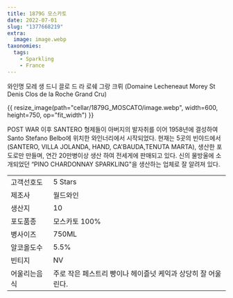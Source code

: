 ```yaml
---
title: 1879G 모스카토
date: 2022-07-01
slug: "1377668219"
extra:
  image: image.webp
taxonomies:
  tags:
    - Sparkling
    - France
---
```


와인명     모레 생 드니 끌로 드 라 로쉐 그랑 크뤼 (Domaine Lecheneaut Morey St 
Denis Clos de la Roche Grand Cru)

<!-- more -->

{{ resize_image(path="cellar/1879G_MOSCATO/image.webp", width=600, height=750, op="fit_width") }}

POST WAR 이후 SANTERO 형제들이 아버지의 발자취를 이어 1958년에 결성하여 Santo Stefano Belbo에 위치한 와인너리에서 시작되었다. 현재는 5곳의 빈야드에서 (SANTERO, VILLA JOLANDA, HAND, CA'BAUDA,TENUTA MARTA), 생산한 포도로만 만들며, 연간 20만병이상 생산 하여 전세게에 판매되고 있다.
신의 물방울에 소개되었던 “PINO CHARDONNAY SPARKLING"을 생산하는 업체로 잘 알려져 있다.

|           |                                                    |  
| --------- | -------------------------------------------------- |
| 고객선호도 | 5 Stars    |
| 제조사   |   월드와인 |
| 생산지   |   10 |
| 포도품종  |   모스카토 100% |
| 병사이즈  |   750ML |
| 알코올도수   |   5.5% |
| 빈티지   |   NV |
| 어울리는음식| 주로 작은 페스트리 빵이나 헤이즐넛 케익과 상당히 잘 어울린다. |
